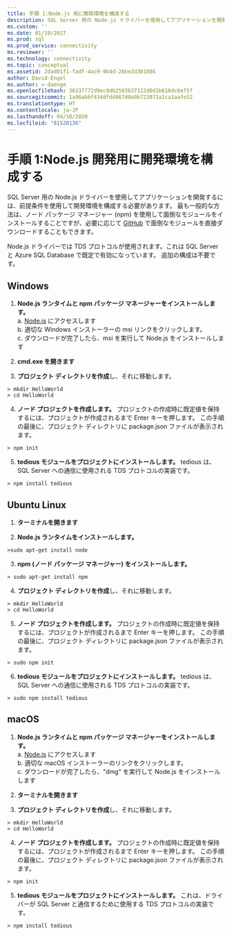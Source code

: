 ```yaml
---
title: 手順 1:Node.js 用に開発環境を構成する
description: SQL Server 用の Node.js ドライバーを使用してアプリケーションを開発するには、前提条件を使用して開発環境を構成する必要があります。
ms.custom: ''
ms.date: 01/19/2017
ms.prod: sql
ms.prod_service: connectivity
ms.reviewer: ''
ms.technology: connectivity
ms.topic: conceptual
ms.assetid: 2dad01f1-fadf-4ac9-9b4d-26be3d301886
author: David-Engel
ms.author: v-daenge
ms.openlocfilehash: 38337772d9ec9db2503637122d0d1b616dc6ef5f
ms.sourcegitcommit: 1a96abbf434dfdd467d0a9b722071a1ca1aafe52
ms.translationtype: HT
ms.contentlocale: ja-JP
ms.lasthandoff: 04/16/2020
ms.locfileid: "81528136"
---
```

# <a name="step-1--configure-development-environment-for-nodejs-development"></a>手順 1:Node.js 開発用に開発環境を構成する
SQL Server 用の Node.js ドライバーを使用してアプリケーションを開発するには、前提条件を使用して開発環境を構成する必要があります。  最も一般的な方法は、ノード パッケージ マネージャー (npm) を使用して面倒なモジュールをインストールすることですが、必要に応じて [GitHub](https://github.com/pekim/tedious) で面倒なモジュールを直接ダウンロードすることもできます。  
  
Node.js ドライバーでは TDS プロトコルが使用されます。これは SQL Server と Azure SQL Database で既定で有効になっています。  追加の構成は不要です。  
  
## <a name="windows"></a>Windows  
  
1. **Node.js ランタイムと npm パッケージ マネージャーをインストールします。**  
a. [Node.js](https://nodejs.org/en/download/) にアクセスします  
b. 適切な Windows インストーラーの msi リンクをクリックします。   
c. ダウンロードが完了したら、msi を実行して Node.js をインストールします  
  
2. **cmd.exe を開きます**  
  
3. **プロジェクト ディレクトリを作成**し、それに移動します。    
```  
> mkdir HelloWorld  
> cd HelloWorld  
```  
4. **ノード プロジェクトを作成します。**  プロジェクトの作成時に既定値を保持するには、プロジェクトが作成されるまで Enter キーを押します。 この手順の最後に、プロジェクト ディレクトリに package.json ファイルが表示されます。  
```  
> npm init  
```  
  
5. **tedious モジュールをプロジェクトにインストールします。**  tedious は、SQL Server への通信に使用される TDS プロトコルの実装です。  
```  
> npm install tedious  
```  
  
## <a name="ubuntu-linux"></a>Ubuntu Linux  
  
1.  **ターミナルを開きます**  
  
2. **Node.js ランタイムをインストールします。**  
```  
>sudo apt-get install node  
```  
3. **npm (ノード パッケージ マネージャー) をインストールします。**  
```  
> sudo apt-get install npm  
```  
4. **プロジェクト ディレクトリを作成**し、それに移動します。    
```  
> mkdir HelloWorld  
> cd HelloWorld  
```  
  
5. **ノード プロジェクトを作成します。**  プロジェクトの作成時に既定値を保持するには、プロジェクトが作成されるまで Enter キーを押します。 この手順の最後に、プロジェクト ディレクトリに package.json ファイルが表示されます。  
```  
> sudo npm init  
```  
  
6. **tedious モジュールをプロジェクトにインストールします。**  tedious は、SQL Server への通信に使用される TDS プロトコルの実装です。  
```  
> sudo npm install tedious  
```  
  
## <a name="macos"></a>macOS  
  
1. **Node.js ランタイムと npm パッケージ マネージャーをインストールします。**  
a. [Node.js](https://nodejs.org/en/download/) にアクセスします  
b. 適切な macOS インストーラーのリンクをクリックします。  
c. ダウンロードが完了したら、"dmg" を実行して Node.js をインストールします  
  
2. **ターミナルを開きます**  
  
3. **プロジェクト ディレクトリを作成**し、それに移動します。    
```  
> mkdir HelloWorld  
> cd HelloWorld  
```  
  
4. **ノード プロジェクトを作成します。**  プロジェクトの作成時に既定値を保持するには、プロジェクトが作成されるまで Enter キーを押します。 この手順の最後に、プロジェクト ディレクトリに package.json ファイルが表示されます。  
```  
> npm init  
```  
  
5. **tedious モジュールをプロジェクトにインストールします。**  これは、ドライバーが SQL Server と通信するために使用する TDS プロトコルの実装です。  
```  
> npm install tedious  
```  
